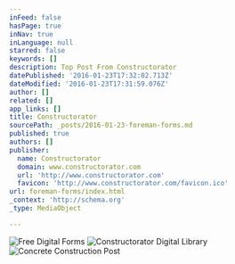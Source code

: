 ```yaml
---
inFeed: false
hasPage: true
inNav: true
inLanguage: null
starred: false
keywords: []
description: Top Post From Constructorator
datePublished: '2016-01-23T17:32:02.713Z'
dateModified: '2016-01-23T17:31:59.076Z'
author: []
related: []
app_links: []
title: Constructorator
sourcePath: _posts/2016-01-23-foreman-forms.md
published: true
authors: []
publisher:
  name: Constructorator
  domain: www.constructorator.com
  url: 'http://www.constructorator.com'
  favicon: 'http://www.constructorator.com/favicon.ico'
url: foreman-forms/index.html
_context: 'http://schema.org'
_type: MediaObject

---
```

![Free Digital Forms](https://the-grid-user-content.s3-us-west-2.amazonaws.com/957ed8b9-7e44-48c4-b6be-0b92f0fd167b.png)
![Constructorator Digital Library](https://the-grid-user-content.s3-us-west-2.amazonaws.com/bac39323-8dc4-4619-81bc-c81cafe9ef13.png)
![Concrete Construction Post](https://the-grid-user-content.s3-us-west-2.amazonaws.com/a6a18369-cbac-40fc-8ffd-d0cb018d83d9.png)
